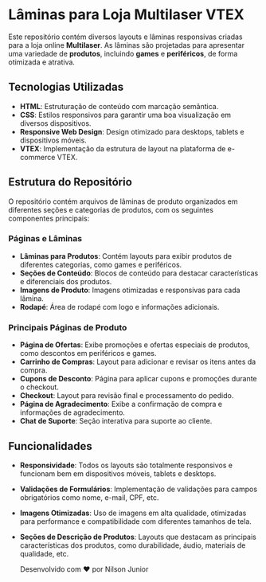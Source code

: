 # Lâminas para Loja Multilaser VTEX

Este repositório contém diversos layouts e lâminas responsivas criadas para a loja online **Multilaser**. As lâminas são projetadas para apresentar uma variedade de **produtos**, incluindo **games** e **periféricos**, de forma otimizada e atrativa.

## Tecnologias Utilizadas

- **HTML**: Estruturação de conteúdo com marcação semântica.
- **CSS**: Estilos responsivos para garantir uma boa visualização em diversos dispositivos.
- **Responsive Web Design**: Design otimizado para desktops, tablets e dispositivos móveis.
- **VTEX**: Implementação da estrutura de layout na plataforma de e-commerce VTEX.

## Estrutura do Repositório

O repositório contém arquivos de lâminas de produto organizados em diferentes seções e categorias de produtos, com os seguintes componentes principais:

### Páginas e Lâminas

- **Lâminas para Produtos**: Contém layouts para exibir produtos de diferentes categorias, como games e periféricos.
- **Seções de Conteúdo**: Blocos de conteúdo para destacar características e diferenciais dos produtos.
- **Imagens de Produto**: Imagens otimizadas e responsivas para cada lâmina.
- **Rodapé**: Área de rodapé com logo e informações adicionais.

### Principais Páginas de Produto

- **Página de Ofertas**: Exibe promoções e ofertas especiais de produtos, como descontos em periféricos e games.
- **Carrinho de Compras**: Layout para adicionar e revisar os itens antes da compra.
- **Cupons de Desconto**: Página para aplicar cupons e promoções durante o checkout.
- **Checkout**: Layout para revisão final e processamento do pedido.
- **Página de Agradecimento**: Exibe a confirmação de compra e informações de agradecimento.
- **Chat de Suporte**: Seção interativa para suporte ao cliente.

## Funcionalidades

- **Responsividade**: Todos os layouts são totalmente responsivos e funcionam bem em dispositivos móveis, tablets e desktops.
- **Validações de Formulários**: Implementação de validações para campos obrigatórios como nome, e-mail, CPF, etc.
- **Imagens Otimizadas**: Uso de imagens em alta qualidade, otimizadas para performance e compatibilidade com diferentes tamanhos de tela.
- **Seções de Descrição de Produtos**: Layouts que destacam as principais características dos produtos, como durabilidade, áudio, materiais de qualidade, etc.

  Desenvolvido com ❤️ por Nilson Junior
